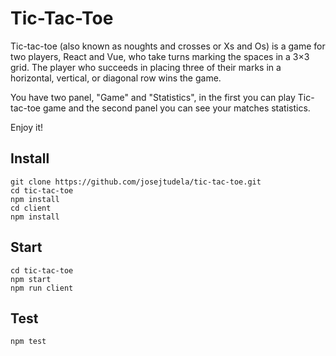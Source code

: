# Tic-Tac-Toe

Tic-tac-toe (also known as noughts and crosses or Xs and Os) is a game for two players, React and Vue, who take turns marking the spaces in a 3×3 grid. The player who succeeds in placing three of their marks in a horizontal, vertical, or diagonal row wins the game.

You have two panel, "Game" and "Statistics", in the first you can play Tic-tac-toe game and the second panel you can see your matches statistics.

Enjoy it!

## Install

```shell
git clone https://github.com/josejtudela/tic-tac-toe.git
cd tic-tac-toe
npm install
cd client
npm install
```

## Start

```shell
cd tic-tac-toe
npm start
npm run client
```

## Test

```shell
npm test
```
